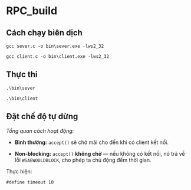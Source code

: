 # RPC_build
## Cách chạy biên dịch
```
gcc sever.c -o bin\sever.exe -lws2_32
```
```
gcc client.c -o bin\client.exe -lws2_32
```

## Thực thi
```
.\bin\sever
```
```
.\bin\client
```
## Đặt chế độ tự dừng
*Tổng quan cách hoạt động:*
- **Bình thường:** `accept()` sẽ chờ mãi cho đến khi có client kết nối.

- **Non-blocking:** `accept()` **không chờ** — nếu không có kết nối, nó trả về lỗi `WSAEWOULDBLOCK`, cho phép ta chủ động đếm thời gian.

Thực hiện:
```
#define timeout 10
```
